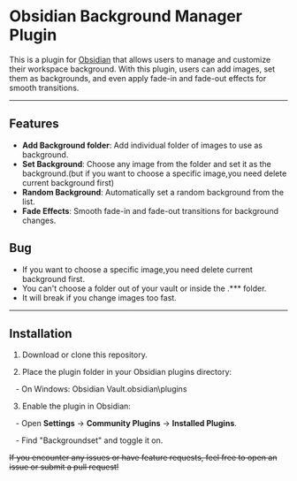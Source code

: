 # Obsidian Background Manager Plugin

  

  

This is a plugin for [Obsidian](https://obsidian.md/) that allows users to manage and customize their workspace background. With this plugin, users can add images, set them as backgrounds, and even apply fade-in and fade-out effects for smooth transitions.

  

  

---

  

  

## Features

- **Add Background folder**: Add individual folder of images to use as background.
- **Set Background**: Choose any image from the folder and set it as the background.(but if you want to choose a specific image,you need delete current background first)
- **Random Background**: Automatically set a random background from the list.
- **Fade Effects**: Smooth fade-in and fade-out transitions for background changes.

## Bug
- If you want to choose a specific image,you need delete current background first.
- You can't choose a folder out of your vault or inside the .*** folder.
- It will break if you change images too fast.

---

  

  

## Installation

  

  

1. Download or clone this repository.

  

2. Place the plugin folder in your Obsidian plugins directory:

  

   - On Windows: Obsidian Vault\.obsidian\plugins

  

3. Enable the plugin in Obsidian:

  

   - Open **Settings** → **Community Plugins** → **Installed Plugins**.

  

   - Find "Backgroundset" and toggle it on.

  
  

~~If you encounter any issues or have feature requests, feel free to open an issue or submit a pull request!~~